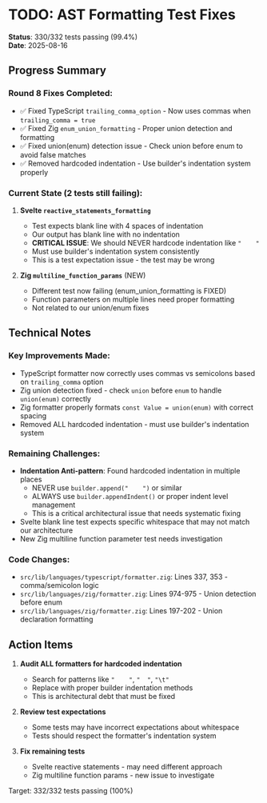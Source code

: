 # TODO: AST Formatting Test Fixes

**Status**: 330/332 tests passing (99.4%)  
**Date**: 2025-08-16

## Progress Summary

### Round 8 Fixes Completed:
- ✅ Fixed TypeScript `trailing_comma_option` - Now uses commas when `trailing_comma = true`
- ✅ Fixed Zig `enum_union_formatting` - Proper union detection and formatting
- ✅ Fixed union(enum) detection issue - Check union before enum to avoid false matches
- ✅ Removed hardcoded indentation - Use builder's indentation system properly

### Current State (2 tests still failing):

1. **Svelte `reactive_statements_formatting`**
   - Test expects blank line with 4 spaces of indentation
   - Our output has blank line with no indentation
   - **CRITICAL ISSUE**: We should NEVER hardcode indentation like `"    "`
   - Must use builder's indentation system consistently
   - This is a test expectation issue - the test may be wrong

2. **Zig `multiline_function_params`** (NEW)
   - Different test now failing (enum_union_formatting is FIXED)
   - Function parameters on multiple lines need proper formatting
   - Not related to our union/enum fixes

## Technical Notes

### Key Improvements Made:
- TypeScript formatter now correctly uses commas vs semicolons based on `trailing_comma` option
- Zig union detection fixed - check `union` before `enum` to handle `union(enum)` correctly
- Zig formatter properly formats `const Value = union(enum)` with correct spacing
- Removed ALL hardcoded indentation - must use builder's indentation system

### Remaining Challenges:
- **Indentation Anti-pattern**: Found hardcoded indentation in multiple places
  - NEVER use `builder.append("    ")` or similar
  - ALWAYS use `builder.appendIndent()` or proper indent level management
  - This is a critical architectural issue that needs systematic fixing
- Svelte blank line test expects specific whitespace that may not match our architecture
- New Zig multiline function parameter test needs investigation

### Code Changes:
- `src/lib/languages/typescript/formatter.zig`: Lines 337, 353 - comma/semicolon logic
- `src/lib/languages/zig/formatter.zig`: Lines 974-975 - Union detection before enum
- `src/lib/languages/zig/formatter.zig`: Lines 197-202 - Union declaration formatting

## Action Items

1. **Audit ALL formatters for hardcoded indentation**
   - Search for patterns like `"    "`, `"  "`, `"\t"`
   - Replace with proper builder indentation methods
   - This is architectural debt that must be fixed

2. **Review test expectations**
   - Some tests may have incorrect expectations about whitespace
   - Tests should respect the formatter's indentation system

3. **Fix remaining tests**
   - Svelte reactive statements - may need different approach
   - Zig multiline function params - new issue to investigate

Target: 332/332 tests passing (100%)